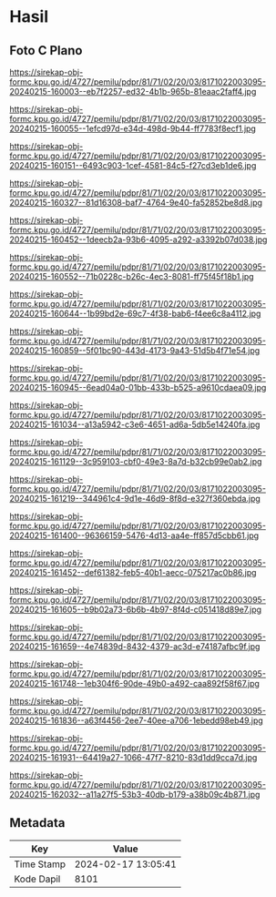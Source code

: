 # Hasil

## Foto C Plano

https://sirekap-obj-formc.kpu.go.id/4727/pemilu/pdpr/81/71/02/20/03/8171022003095-20240215-160003--eb7f2257-ed32-4b1b-965b-81eaac2faff4.jpg

https://sirekap-obj-formc.kpu.go.id/4727/pemilu/pdpr/81/71/02/20/03/8171022003095-20240215-160055--1efcd97d-e34d-498d-9b44-ff7783f8ecf1.jpg

https://sirekap-obj-formc.kpu.go.id/4727/pemilu/pdpr/81/71/02/20/03/8171022003095-20240215-160151--6493c903-1cef-4581-84c5-f27cd3eb1de6.jpg

https://sirekap-obj-formc.kpu.go.id/4727/pemilu/pdpr/81/71/02/20/03/8171022003095-20240215-160327--81d16308-baf7-4764-9e40-fa52852be8d8.jpg

https://sirekap-obj-formc.kpu.go.id/4727/pemilu/pdpr/81/71/02/20/03/8171022003095-20240215-160452--1deecb2a-93b6-4095-a292-a3392b07d038.jpg

https://sirekap-obj-formc.kpu.go.id/4727/pemilu/pdpr/81/71/02/20/03/8171022003095-20240215-160552--71b0228c-b26c-4ec3-8081-ff75f45f18b1.jpg

https://sirekap-obj-formc.kpu.go.id/4727/pemilu/pdpr/81/71/02/20/03/8171022003095-20240215-160644--1b99bd2e-69c7-4f38-bab6-f4ee6c8a4112.jpg

https://sirekap-obj-formc.kpu.go.id/4727/pemilu/pdpr/81/71/02/20/03/8171022003095-20240215-160859--5f01bc90-443d-4173-9a43-51d5b4f71e54.jpg

https://sirekap-obj-formc.kpu.go.id/4727/pemilu/pdpr/81/71/02/20/03/8171022003095-20240215-160945--6ead04a0-01bb-433b-b525-a9610cdaea09.jpg

https://sirekap-obj-formc.kpu.go.id/4727/pemilu/pdpr/81/71/02/20/03/8171022003095-20240215-161034--a13a5942-c3e6-4651-ad6a-5db5e14240fa.jpg

https://sirekap-obj-formc.kpu.go.id/4727/pemilu/pdpr/81/71/02/20/03/8171022003095-20240215-161129--3c959103-cbf0-49e3-8a7d-b32cb99e0ab2.jpg

https://sirekap-obj-formc.kpu.go.id/4727/pemilu/pdpr/81/71/02/20/03/8171022003095-20240215-161219--344961c4-9d1e-46d9-8f8d-e327f360ebda.jpg

https://sirekap-obj-formc.kpu.go.id/4727/pemilu/pdpr/81/71/02/20/03/8171022003095-20240215-161400--96366159-5476-4d13-aa4e-ff857d5cbb61.jpg

https://sirekap-obj-formc.kpu.go.id/4727/pemilu/pdpr/81/71/02/20/03/8171022003095-20240215-161452--def61382-feb5-40b1-aecc-075217ac0b86.jpg

https://sirekap-obj-formc.kpu.go.id/4727/pemilu/pdpr/81/71/02/20/03/8171022003095-20240215-161605--b9b02a73-6b6b-4b97-8f4d-c051418d89e7.jpg

https://sirekap-obj-formc.kpu.go.id/4727/pemilu/pdpr/81/71/02/20/03/8171022003095-20240215-161659--4e74839d-8432-4379-ac3d-e74187afbc9f.jpg

https://sirekap-obj-formc.kpu.go.id/4727/pemilu/pdpr/81/71/02/20/03/8171022003095-20240215-161748--1eb304f6-90de-49b0-a492-caa892f58f67.jpg

https://sirekap-obj-formc.kpu.go.id/4727/pemilu/pdpr/81/71/02/20/03/8171022003095-20240215-161836--a63f4456-2ee7-40ee-a706-1ebedd98eb49.jpg

https://sirekap-obj-formc.kpu.go.id/4727/pemilu/pdpr/81/71/02/20/03/8171022003095-20240215-161931--64419a27-1066-47f7-8210-83d1dd9cca7d.jpg

https://sirekap-obj-formc.kpu.go.id/4727/pemilu/pdpr/81/71/02/20/03/8171022003095-20240215-162032--a11a27f5-53b3-40db-b179-a38b09c4b871.jpg


## Metadata

| Key        | Value               |
| ---------- | ------------------- |
| Time Stamp | 2024-02-17 13:05:41 |
| Kode Dapil | 8101                |



